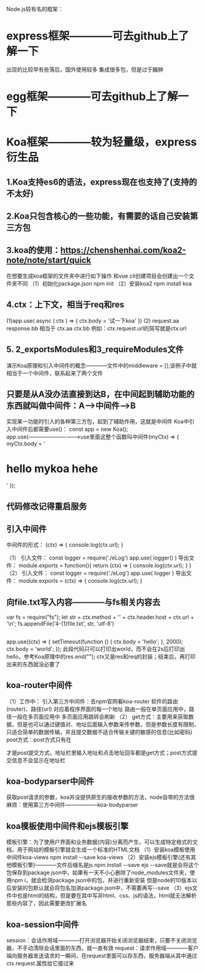 Node.js较有名的框架：

# express框架————可去github上了解一下
出现的比较早有些落后，国外使用较多
集成很多包，但是过于臃肿

# egg框架————可去github上了解一下

# Koa框架————较为轻量级，express衍生品
## 1.Koa支持es6的语法，express现在也支持了(支持的不太好)
## 2.Koa只包含核心的一些功能，有需要的话自己安装第三方包
## 3.koa的使用：https://chenshenhai.com/koa2-note/note/start/quick
在想要生成koa框架的文件夹中进行如下操作
和vue cli创建项目会创建出一个文件夹不同
（1）初始化package.json
npm init
（2）安装koa2 
npm install koa
## 4.ctx：上下文，相当于req和res
(1)app.use( async ( ctx ) => {
  ctx.body = '试一下koa'
})
(2)
request.aa
response.bb
相当于
ctx.aa
ctx.bb
例如：ctx.request.url的简写就是ctx.url
## 5. 2_exportsModules和3_requireModules文件
演示Koa原理和引入中间件的概念————文件中的middleware = [];该例子中就相当于一个中间件，联系起来了两个文件

## 只要是从A没办法直接到达B，在中间起到辅助功能的东西就叫做中间件：A——>中间件——>B
实现某一功能时引入的各种第三方包，起到了辅助作用，这就是中间件
Koa中引入中间件后都需要use()：
const app = new Koa();
app.use(——————————>use里面这整个函数叫中间件(myCtx) => {
    myCtx.body = '<h1> hello mykoa hehe </h1>'
});

## 代码修改记得重启服务

## 引入中间件
中间件的形式：
(ctx) => {
        console.log(ctx.url);
}

（1）
引入文件：
const logger = require('./eLog')
app.use( logger() )
导出文件：
module.exports = function(){
    return (ctx) => {
        console.log(ctx.url);
    }
}
（2）
引入文件：
const logger = require('./eLog')
app.use( logger )
导出文件：
module.exports = (ctx) => {
        console.log(ctx.url);
}

## 向file.txt写入内容————与fs相关内容去
var fs = require("fs");
let str = ctx.method + '' + ctx.header.host + ctx.url + '\n';
fs.appendFile('4-(1)file.txt', str, 'utf-8')

## 
app.use((ctx) => {
  setTimeout(function () {
    ctx.body = 'hello';
  }, 2000);
  ctx.body = 'world';
});
此段代码只可以打印出world，而不会在2s后打印出hello，参考Koa原理中的res.end("");
ctx又是res和req的封装；结束后，再打印出来的东西就没必要了

## koa-router中间件
（1）工作中：
引入第三方中间件：去npm官网看koa-router
软件的路由(router)、路径(url)
对应着程序界面的每一个地址
路由一般在单页面应用中，路径一般在多页面应用中
多页面应用跳转会刷新
（2）
get方式：主要用来获取数据，但是也可以通过键值对、地址后面输入参数来传参数，但是参数长度有限制，只适合简单的数据传输，并且提交数据不适合传输关键的敏感的信息(比如密码)
post方式：post方式只有在 <form method="POST" action="/regist">才是post提交方式，地址栏里输入地址和点击地址回车都是get方式；post方式提交信息不会显示在地址栏

## koa-bodyparser中间件 
获取post请求的参数，koa并没提供原生的接收参数的方法，node自带的方法很麻烦：使用第三方中间件——————koa-bodyparser

## koa模板使用中间件和ejs模板引擎
模板引擎：为了使用户界面和业务数据(内容)分离而产生，可以生成特定格式的文档，用于网站的模板引擎就会生成一个标准的HTML文档
（1）安装koa模板使用中间件koa-views
npm install --save koa-views
（2）安装ejs模板引擎(还有其他模板引擎)————文件后缀名是js
npm install --save ejs
--save就是会将这个包保存到package.json中，如果有一天不小心删除了node_modules文件夹，使用npm i，就会检测package.json中的包，并进行重新安装
但是node的10版本以后安装的包默认就会将包名加进package.json中，不需要再写--save
（3）ejs文件中也是html的结构，但是要在其中写非html、css、js的语法，html就无法解析那些内容了，因此需要更改扩展名

## koa-session中间件
session：会话作用域————打开浏览器开始关闭浏览器结束，只要不关闭浏览器，不手动清除会话里面的东西，就一直有效
request：请求作用域————客户端向服务器发送请求的一瞬间，在request里面可以存东西，服务器端从其中通过ctx.request.属性给它接过来